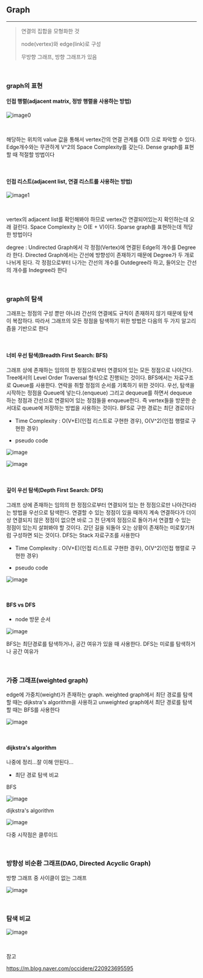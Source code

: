 ## Graph
---

> 연결의 집합을 모형화한 것
>
> node(vertex)와 edge(link)로 구성
>
> 무방향 그래프, 방향 그래프가 있음



</br>


### graph의 표현

#### 인접 행렬(adjacent matrix, 정방 행렬을 사용하는 방법)

![image0](./matrix.png)

</br>

해당하는 위치의 value 값을 통해서 vertex간의 연결 관계를 O(1) 으로 파악할 수 있다. Edge개수와는 무관하게 V^2의 Space Complexity를 갖는다. Dense graph를 표현할 때 적절할 방법이다



</br>

#### 인접 리스트(adjacent list, 연결 리스트를 사용하는 방법)

![image1](./list.png)



</br>

vertex의 adjacent list를 확인해봐야 하므로 vertex간 연결되어있는지 확인하는데 오래 걸린다. Space Complexity 는 O(E + V)이다. Sparse graph를 표현하는데 적당한 방법이다

degree : Undirected Graph에서 각 정점(Vertex)에 연결된 Edge의 개수를 Degree라 한다. Directed Graph에서는 간선에 방향성이 존재하기 때문에 Degree가 두 개로 나뉘게 된다. 각 정점으로부터 나가는 간선의 개수를 Outdegree라 하고, 들어오는 간선의 개수를 Indegree라 한다



</br>


### graph의 탐색

그래프는 정점의 구성 뿐만 아니라 간선의 연결에도 규칙이 존재하지 않기 때문에 탐색이 복잡하다. 따라서 그래프의 모든 정점을 탐색하기 위한 방법은 다음의 두 가지 알고리즘을 기반으로 한다



</br>

#### 너비 우선 탐색(Breadth First Search: BFS)

그래프 상에 존재하는 임의의 한 정점으로부터 연결되어 있는 모든 정점으로 나아간다. Tree에서의 Level Order Traversal 형식으로 진행되는 것이다. BFS에서는 자료구조로 Queue를 사용한다. 연락을 취할 정점의 순서를 기록하기 위한 것이다. 우선, 탐색을 시작하는 정점을 Queue에 넣는다.(enqueue) 그리고 dequeue를 하면서 dequeue하는 정점과 간선으로 연결되어 있는 정점들을 enqueue한다. 즉 vertex들을 방문한 순서대로 queue에 저장하는 방법을 사용하는 것이다. BFS로 구한 경로는 최단 경로이다

* Time Complexity : O(V+E)(인접 리스트로 구현한 경우), O(V^2)(인접 행렬로 구현한 경우)

* pseudo code

![image](./BFSsub.png)

![image](BFSpseudo.png)



</br>

#### 깊이 우선 탐색(Depth First Search: DFS)

그래프 상에 존재하는 임의의 한 정점으로부터 연결되어 있는 한 정점으로만 나아간다라는 방법을 우선으로 탐색한다. 연결할 수 있는 정점이 있을 때까지 계속 연결하다가 더이상 연결되지 않은 정점이 없으면 바로 그 전 단계의 정점으로 돌아가서 연결할 수 있는 정점이 있는지 살펴봐야 할 것이다. 갔던 길을 되돌아 오는 상황이 존재하는 미로찾기처럼 구성하면 되는 것이다. DFS는 Stack 자료구조를 사용한다

* Time Complexity : O(V+E)(인접 리스트로 구현한 경우), O(V^2)(인접 행렬로 구현한 경우)

* pseudo code

![image](DFSpseudo.png)



</br>

#### BFS vs DFS

* node 방문 순서

![image](BFSVSDFS.png)

BFS는 최단경로를 탐색하거나, 공간 여유가 있을 때 사용한다. DFS는 미로를 탐색하거나 공간 여유가



</br>

### 가중 그래프(weighted graph)

edge에 가중치(weight)가 존재하는 graph. weighted graph에서 최단 경로를 탐색 할 때는 dijkstra's algorithm을 사용하고 unweighted graph에서 최단 경로를 탐색 할 때는 BFS를 사용한다

![image](weighted.png)



</br>

#### dijkstra's algorithm

나중에 정리...잘 이해 안된다...

* 최단 경로 탐색 비교

BFS

![image](shortByBFS.png)

dijkstra's algorithm


![image](shortByDijkstra.png)

다중 시작점은 클루이드



</br>

### 방향성 비순환 그래프(DAG, Directed Acyclic Graph)

방향 그래프 중 사이클이 없는 그래프

![image](./dag.png)



</br>

### 탐색 비교

![image](comparison.png)



</br>

참고

https://m.blog.naver.com/occidere/220923695595
